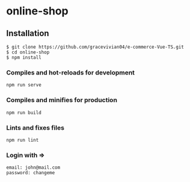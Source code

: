 # online-shop

## Installation
```
$ git clone https://github.com/gracevivian04/e-commerce-Vue-TS.git
$ cd online-shop
$ npm install
```

### Compiles and hot-reloads for development
```
npm run serve
```

### Compiles and minifies for production
```
npm run build
```

### Lints and fixes files
```
npm run lint
```

### Login with =>
```
email: john@mail.com
password: changeme
```
